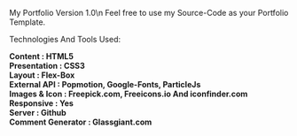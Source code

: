 My Portfolio Version 1.0\n
Feel free to use my Source-Code as your Portfolio Template.  

Technologies And Tools Used:

**Content             : HTML5  
Presentation        : CSS3  
Layout              : Flex-Box  
External API        : Popmotion, Google-Fonts, ParticleJs    
Images & Icon       : Freepick.com, Freeicons.io And iconfinder.com  
Responsive          : Yes  
Server              : Github  
Comment Generator   : Glassgiant.com**  
    
